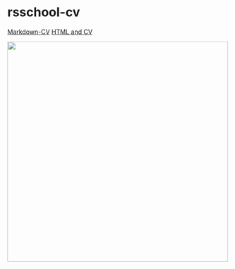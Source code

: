 # rsschool-cv

[Markdown-CV](https://rinakovz.github.io/rsschool-cv/cv)
[HTML and CV](https://rinakovz.github.io/rsschool-cv/)

<img src="https://yt3.googleusercontent.com/ytc/AIdro_lwn1knRB25xqtIy6_rEh2h32mGUbqDU-v1WODsOn94aA=s900-c-k-c0x00ffffff-no-rj"  width="500" />
